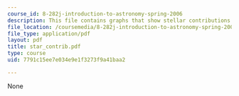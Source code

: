```yaml
---
course_id: 8-282j-introduction-to-astronomy-spring-2006
description: This file contains graphs that show stellar contributions to the galaxy.
file_location: /coursemedia/8-282j-introduction-to-astronomy-spring-2006/7791c15ee7e034e9e1f3273f9a41baa2_star_contrib.pdf
file_type: application/pdf
layout: pdf
title: star_contrib.pdf
type: course
uid: 7791c15ee7e034e9e1f3273f9a41baa2

---
```

None